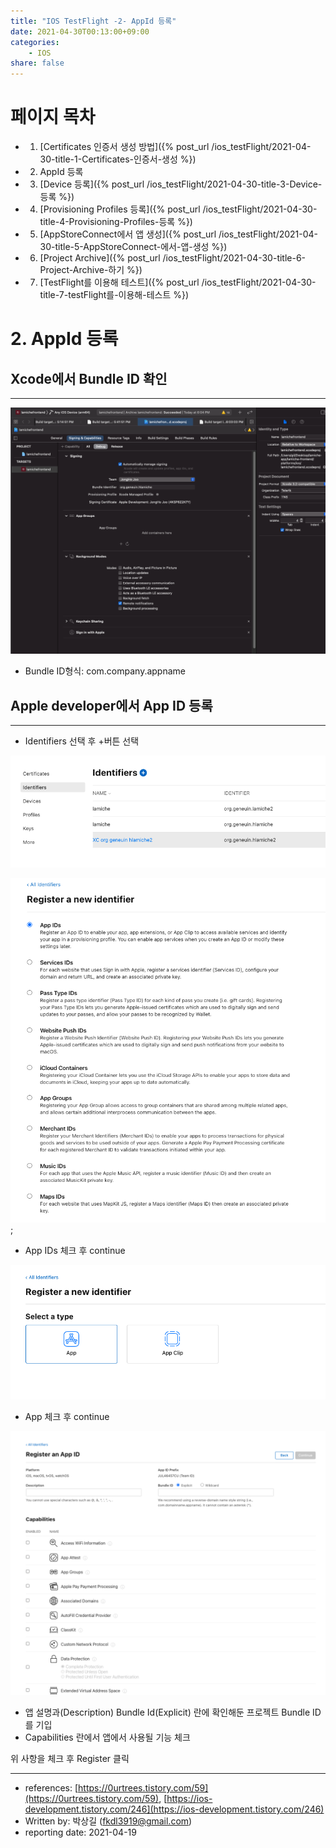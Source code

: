 ```yaml
---
title: "IOS TestFlight -2- AppId 등록"
date: 2021-04-30T00:13:00+09:00
categories: 
    - IOS
share: false
---
```


# 페이지 목차
- 1. [Certificates 인증서 생성 방법]({% post_url /ios_testFlight/2021-04-30-title-1-Certificates-인증서-생성 %})
- 2. AppId 등록
- 3. [Device 등록]({% post_url /ios_testFlight/2021-04-30-title-3-Device-등록 %})
- 4. [Provisioning Profiles 등록]({% post_url /ios_testFlight/2021-04-30-title-4-Provisioning-Profiles-등록 %})
- 5. [AppStoreConnect에서 앱 생성]({% post_url /ios_testFlight/2021-04-30-title-5-AppStoreConnect-에서-앱-생성 %})
- 6. [Project Archive]({% post_url /ios_testFlight/2021-04-30-title-6-Project-Archive-하기 %})
- 7. [TestFlight를 이용해 테스트]({% post_url /ios_testFlight/2021-04-30-title-7-testFlight를-이용해-테스트 %})

# 2. AppId 등록

## Xcode에서 Bundle ID 확인

---

![2-1](/images/ios_testFlight/2-1.png)

- Bundle ID형식: com.company.appname

## Apple developer에서 App ID 등록

---

- Identifiers 선택 후 +버튼 선택

![2-2](/images/ios_testFlight/2-2.png)

![2-3](/images/ios_testFlight/2-3.png);

- App IDs 체크 후 continue

![2-4](/images/ios_testFlight/2-4.png)

- App 체크 후 continue

![2-5](/images/ios_testFlight/2-5.png)

- 앱 설명과(Description) Bundle Id(Explicit) 란에 확인해둔 프로젝트 Bundle ID를 기입
- Capabilities 란에서 앱에서 사용될 기능 체크

위 사항을 체크 후 Register 클릭

---

- references: [https://0urtrees.tistory.com/59](https://0urtrees.tistory.com/59), [https://ios-development.tistory.com/246](https://ios-development.tistory.com/246)
- Written by: 박상길 (fkdl3919@gmail.com)
- reporting date: 2021-04-19